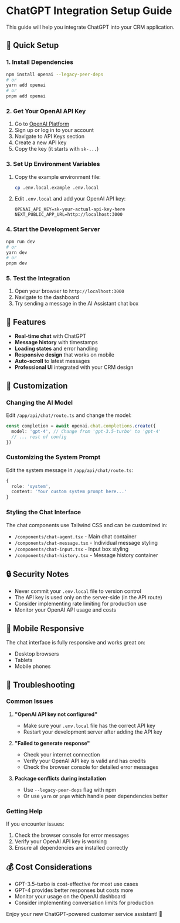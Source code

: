# ChatGPT Integration Setup Guide

This guide will help you integrate ChatGPT into your CRM application.

## 🚀 Quick Setup

### 1. Install Dependencies

```bash
npm install openai --legacy-peer-deps
# or
yarn add openai
# or
pnpm add openai
```

### 2. Get Your OpenAI API Key

1. Go to [OpenAI Platform](https://platform.openai.com/)
2. Sign up or log in to your account
3. Navigate to API Keys section
4. Create a new API key
5. Copy the key (it starts with `sk-...`)

### 3. Set Up Environment Variables

1. Copy the example environment file:
   ```bash
   cp .env.local.example .env.local
   ```

2. Edit `.env.local` and add your OpenAI API key:
   ```
   OPENAI_API_KEY=sk-your-actual-api-key-here
   NEXT_PUBLIC_APP_URL=http://localhost:3000
   ```

### 4. Start the Development Server

```bash
npm run dev
# or
yarn dev
# or
pnpm dev
```

### 5. Test the Integration

1. Open your browser to `http://localhost:3000`
2. Navigate to the dashboard
3. Try sending a message in the AI Assistant chat box

## 🔧 Features

- **Real-time chat** with ChatGPT
- **Message history** with timestamps
- **Loading states** and error handling
- **Responsive design** that works on mobile
- **Auto-scroll** to latest messages
- **Professional UI** integrated with your CRM design

## 🎨 Customization

### Changing the AI Model

Edit `/app/api/chat/route.ts` and change the model:

```typescript
const completion = await openai.chat.completions.create({
  model: 'gpt-4', // Change from 'gpt-3.5-turbo' to 'gpt-4'
  // ... rest of config
})
```

### Customizing the System Prompt

Edit the system message in `/app/api/chat/route.ts`:

```typescript
{
  role: 'system',
  content: 'Your custom system prompt here...'
}
```

### Styling the Chat Interface

The chat components use Tailwind CSS and can be customized in:
- `/components/chat-agent.tsx` - Main chat container
- `/components/chat-message.tsx` - Individual message styling
- `/components/chat-input.tsx` - Input box styling
- `/components/chat-history.tsx` - Message history container

## 🔒 Security Notes

- Never commit your `.env.local` file to version control
- The API key is used only on the server-side (in the API route)
- Consider implementing rate limiting for production use
- Monitor your OpenAI API usage and costs

## 📱 Mobile Responsive

The chat interface is fully responsive and works great on:
- Desktop browsers
- Tablets
- Mobile phones

## 🐛 Troubleshooting

### Common Issues

1. **"OpenAI API key not configured"**
   - Make sure your `.env.local` file has the correct API key
   - Restart your development server after adding the API key

2. **"Failed to generate response"**
   - Check your internet connection
   - Verify your OpenAI API key is valid and has credits
   - Check the browser console for detailed error messages

3. **Package conflicts during installation**
   - Use `--legacy-peer-deps` flag with npm
   - Or use `yarn` or `pnpm` which handle peer dependencies better

### Getting Help

If you encounter issues:
1. Check the browser console for error messages
2. Verify your OpenAI API key is working
3. Ensure all dependencies are installed correctly

## 💰 Cost Considerations

- GPT-3.5-turbo is cost-effective for most use cases
- GPT-4 provides better responses but costs more
- Monitor your usage on the OpenAI dashboard
- Consider implementing conversation limits for production

Enjoy your new ChatGPT-powered customer service assistant! 🎉